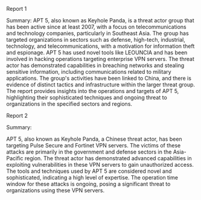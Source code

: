 
Report 1

Summary:
APT 5, also known as Keyhole Panda, is a threat actor group that has been active since at least 2007, with a focus on telecommunications and technology companies, particularly in Southeast Asia. The group has targeted organizations in sectors such as defense, high-tech, industrial, technology, and telecommunications, with a motivation for information theft and espionage. APT 5 has used novel tools like LEOUNCIA and has been involved in hacking operations targeting enterprise VPN servers. The threat actor has demonstrated capabilities in breaching networks and stealing sensitive information, including communications related to military applications. The group's activities have been linked to China, and there is evidence of distinct tactics and infrastructure within the larger threat group. The report provides insights into the operations and targets of APT 5, highlighting their sophisticated techniques and ongoing threat to organizations in the specified sectors and regions.





Report 2

Summary:

APT 5, also known as Keyhole Panda, a Chinese threat actor, has been targeting Pulse Secure and Fortinet VPN servers. The victims of these attacks are primarily in the government and defense sectors in the Asia-Pacific region. The threat actor has demonstrated advanced capabilities in exploiting vulnerabilities in these VPN servers to gain unauthorized access. The tools and techniques used by APT 5 are considered novel and sophisticated, indicating a high level of expertise. The operation time window for these attacks is ongoing, posing a significant threat to organizations using these VPN servers.


